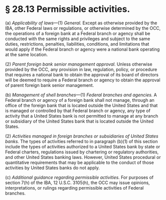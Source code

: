 # § 28.13   Permissible activities.

(a) *Applicability of laws*—(1) *General.* Except as otherwise provided by the IBA, other Federal laws or regulations, or otherwise determined by the OCC, the operations of a foreign bank at a Federal branch or agency shall be conducted with the same rights and privileges and subject to the same duties, restrictions, penalties, liabilities, conditions, and limitations that would apply if the Federal branch or agency were a national bank operating at the same location. 


(2) *Parent foreign bank senior management approval.* Unless otherwise provided by the OCC, any provision in law, regulation, policy, or procedure that requires a national bank to obtain the approval of its board of directors will be deemed to require a Federal branch or agency to obtain the approval of parent foreign bank senior management. 


(b) *Management of shell branches*—(1) *Federal branches and agencies.* A Federal branch or agency of a foreign bank shall not manage, through an office of the foreign bank that is located outside the United States and that is managed or controlled by that Federal branch or agency, any type of activity that a United States bank is not permitted to manage at any branch or subsidiary of the United States bank that is located outside the United States. 


(2) *Activities managed in foreign branches or subsidiaries of United States banks.* The types of activities referred to in paragraph (b)(1) of this section include the types of activities authorized to a United States bank by state or Federal charters, regulations issued by chartering or regulatory authorities, and other United States banking laws. However, United States procedural or quantitative requirements that may be applicable to the conduct of those activities by United States banks do not apply. 


(c) *Additional guidance regarding permissible activities.* For purposes of section 7(h) of the IBA, 12 U.S.C. 3105(h), the OCC may issue opinions, interpretations, or rulings regarding permissible activities of Federal branches. 




